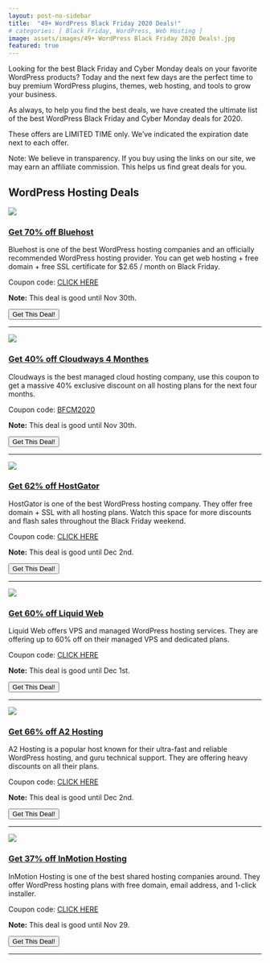 ```yaml
---
layout: post-no-sidebar
title:  "49+ WordPress Black Friday 2020 Deals!"
# categories: [ Black Friday, WordPress, Web Hosting ]
image: assets/images/49+ WordPress Black Friday 2020 Deals!.jpg
featured: true
---
```

Looking for the best Black Friday and Cyber Monday deals on your favorite WordPress products? Today and the next few days are the perfect time to buy premium WordPress plugins, themes, web hosting, and tools to grow your business.

As always, to help you find the best deals, we have created the ultimate list of the best WordPress Black Friday and Cyber Monday deals for 2020.

These offers are LIMITED TIME only. We’ve indicated the expiration date next to each offer.

Note: We believe in transparency. If you buy using the links on our site, we may earn an affiliate commission. This helps us find great deals for you.

<section>
    <h2>WordPress Hosting Deals</h2>
    <div class="row">
        <!-- New Item -->
        <div class="col col-md-2">
            <a href="https://www.bluehost.com/track/blue0host/blackfriday2020?page=/special/black-friday-sale"><img src="https://launchpartyorg.github.io/assets/images/bluehost-logo-square.png"></a>
        </div>
        <div class="col col-md-10">
            <h3><a href="https://www.bluehost.com/track/blue0host/blackfriday2020?page=/special/black-friday-sale">Get 70% off Bluehost</a></h3>
            <p>Bluehost is one of the best WordPress hosting companies and an officially recommended WordPress hosting provider. You can get web hosting + free domain + free SSL certificate for $2.65 / month on Black Friday.</p>
            <p>Coupon code: <a href="https://www.bluehost.com/track/blue0host/blackfriday2020?page=/special/black-friday-sale">CLICK HERE</a></p>
            <p><b>Note:</b> This deal is good until Nov 30th.</p>
            <button class="moov-btn btn" onclick="location.href='https://www.bluehost.com/track/blue0host/blackfriday2020?page=/special/black-friday-sale'" type="button">Get This Deal!</button>
            <hr class="my-4">
        </div>
        <!-- New Item -->
        <div class="col col-md-2">
            <a href="https://www.cloudways.com/en/?id=487764"><img src="https://launchpartyorg.github.io/assets/images/cloudways.png"></a>
        </div>
        <div class="col col-md-10">
            <h3><a href="https://www.cloudways.com/en/?id=487764">Get 40% off Cloudways 4 Monthes</a></h3>
            <p>Cloudways is the best managed cloud hosting company, use this coupon to get a massive 40% exclusive discount on all hosting plans for the next four months.</p>
            <p>Coupon code: <a href="https://www.cloudways.com/en/?id=487764">BFCM2020</a></p>
            <p><b>Note:</b> This deal is good until Nov 30th.</p>
            <button class="moov-btn btn" onclick="location.href='https://www.cloudways.com/en/?id=487764'" type="button">Get This Deal!</button>
            <hr class="my-4">
        </div>
        <!-- New Item -->
        <div class="col col-md-2">
            <a href="https://partners.hostgator.com/n0YPX"><img src="https://launchpartyorg.github.io/assets/images/hostgator.jpg"></a>
        </div>
        <div class="col col-md-10">
            <h3><a href="https://partners.hostgator.com/n0YPX">Get 62% off HostGator</a></h3>
            <p>HostGator is one of the best WordPress hosting company. They offer free domain + SSL with all hosting plans. Watch this space for more discounts and flash sales throughout the Black Friday weekend.</p>
            <p>Coupon code: <a href="https://partners.hostgator.com/n0YPX">CLICK HERE</a></p>
            <p><b>Note:</b> This deal is good until Dec 2nd.</p>
            <button class="moov-btn btn" onclick="location.href='https://partners.hostgator.com/n0YPX'" type="button">Get This Deal!</button>
            <hr class="my-4">
        </div>
        <!-- New Item -->
        <div class="col col-md-2">
            <a href="https://dekkah.com/offer/liquidweb/"><img src="https://launchpartyorg.github.io/assets/images/liquidweb.png"></a>
        </div>
        <div class="col col-md-10">
            <h3><a href="https://dekkah.com/offer/liquidweb/">Get 60% off Liquid Web</a></h3>
            <p>Liquid Web offers VPS and managed WordPress hosting services. They are offering up to 60% off on their managed VPS and dedicated plans.</p>
            <p>Coupon code: <a href="https://dekkah.com/offer/liquidweb/">CLICK HERE</a></p>
            <p><b>Note:</b> This deal is good until Dec 1st.</p>
            <button class="moov-btn btn" onclick="location.href='https://dekkah.com/offer/liquidweb/'" type="button">Get This Deal!</button>
            <hr class="my-4">
        </div>
        <!-- New Item -->
        <div class="col col-md-2">
            <a href="http://www.a2hosting.com/?aid=a2hosting-coupons"><img src="https://launchpartyorg.github.io/assets/images/a2hosting.png"></a>
        </div>
        <div class="col col-md-10">
            <h3><a href="http://www.a2hosting.com/?aid=a2hosting-coupons">Get 66% off A2 Hosting</a></h3>
            <p>A2 Hosting is a popular host known for their ultra-fast and reliable WordPress hosting, and guru technical support. They are offering heavy discounts on all their plans.</p>
            <p>Coupon code: <a href="http://www.a2hosting.com/?aid=a2hosting-coupons">CLICK HERE</a></p>
            <p><b>Note:</b> This deal is good until Dec 2nd.</p>
            <button class="moov-btn btn" onclick="location.href='http://www.a2hosting.com/?aid=a2hosting-coupons'" type="button">Get This Deal!</button>
            <hr class="my-4">
        </div>
        <!-- New Item -->
        <div class="col col-md-2">
            <a href="https://partners.inmotionhosting.com/0rE2E"><img src="https://launchpartyorg.github.io/assets/images/inmotionhosting.png"></a>
        </div>
        <div class="col col-md-10">
            <h3><a href="https://partners.inmotionhosting.com/0rE2E">Get 37% off InMotion Hosting</a></h3>
            <p>InMotion Hosting is one of the best shared hosting companies around. They offer WordPress hosting plans with free domain, email address, and 1-click installer.</p>
            <p>Coupon code: <a href="https://partners.inmotionhosting.com/0rE2E">CLICK HERE</a></p>
            <p><b>Note:</b> This deal is good until Nov 29.</p>
            <button class="moov-btn btn" onclick="location.href='https://partners.inmotionhosting.com/0rE2E'" type="button">Get This Deal!</button>
            <hr class="my-4">
        </div>
    </div>
</section>